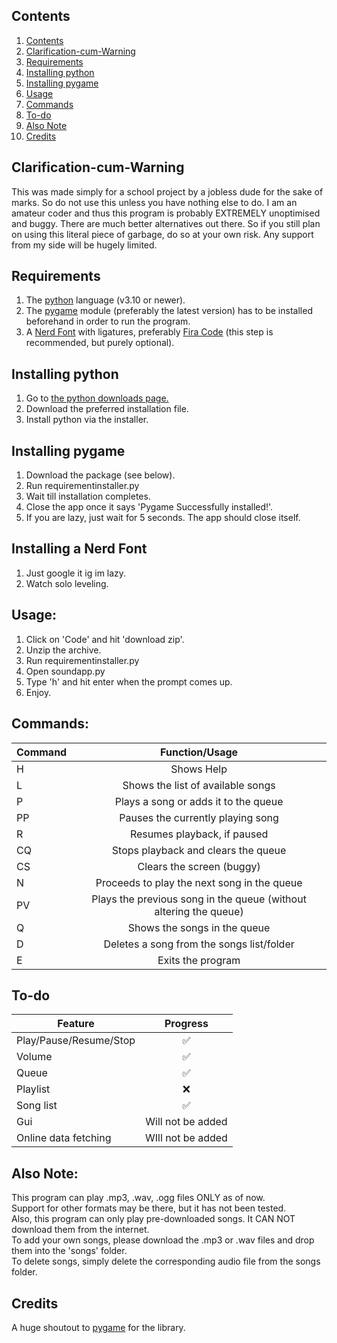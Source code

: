 ## Contents
1. [Contents](https://github.com/Avn3s/SoundApp?tab=readme-ov-file#contents)
2. [Clarification-cum-Warning](https://github.com/Avn3s/SoundApp?tab=readme-ov-file#clarification-cum-warning)
3. [Requirements](https://github.com/Avn3s/SoundApp?tab=readme-ov-file#requirements)
4. [Installing python](https://github.com/Avn3s/SoundApp?tab=readme-ov-file#clarification-cum-warning)
5. [Installing pygame](https://github.com/Avn3s/SoundApp?tab=readme-ov-file#installing-python)
6. [Usage](https://github.com/Avn3s/SoundApp?tab=readme-ov-file#usage)
7. [Commands](https://github.com/Avn3s/SoundApp?tab=readme-ov-file#commands)
8. [To-do](https://github.com/Avn3s/SoundApp?tab=readme-ov-file#to-do)
9. [Also Note](https://github.com/Avn3s/SoundApp?tab=readme-ov-file#also-note)
10. [Credits](https://github.com/Avn3s/SoundApp?tab=readme-ov-file#credits)

## Clarification-cum-Warning
This was made simply for a school project by a jobless dude for the sake of marks. So do not use this unless you have nothing else to do.
I am an amateur coder and thus this program is probably EXTREMELY unoptimised and buggy. 
There are much better alternatives out there. So if you still plan on using this literal piece of garbage, do so at your own risk.
Any support from my side will be hugely limited.

## Requirements
1. The [python](https://www.python.org/) language (v3.10 or newer).
2. The [pygame](https://pypi.org/project/pygame/) module (preferably the latest version) has to be installed beforehand in order to run the program.
3. A [Nerd Font](https://www.nerdfonts.com/) with ligatures, preferably [Fira Code](https://github.com/ryanoasis/nerd-fonts/tree/master/patched-fonts/FiraCode) (this step is recommended, but purely optional).

## Installing python
1. Go to [the python downloads page.](https://www.python.org/downloads)
2. Download the preferred installation file.
3. Install python via the installer.

## Installing pygame
 1. Download the package (see below).
 2. Run requirementinstaller.py
 3. Wait till installation completes.
 4. Close the app once it says 'Pygame Successfully installed!'.
 5. If you are lazy, just wait for 5 seconds. The app should close itself.

## Installing a Nerd Font
 1. Just google it ig im lazy.
 2. Watch solo leveling.

## Usage:
 1. Click on 'Code' and hit 'download zip'.
 2. Unzip the archive.
 3. Run requirementinstaller.py
 4. Open soundapp.py
 5. Type 'h' and hit enter when the prompt comes up.
 6. Enjoy.

## Commands:
<td>

| Command  | Function/Usage |
| ------- | :-------: |
| H | Shows Help |
| L | Shows the list of available songs |
| P | Plays a song or adds it to the queue |
| PP   | Pauses the currently playing song |
| R | Resumes playback, if paused |
| CQ   | Stops playback and clears the queue |
| CS | Clears the screen (buggy) |
| N | Proceeds to play the next song in the queue |
| PV | Plays the previous song in the queue (without altering the queue) |
| Q | Shows the songs in the queue |
| D | Deletes a song from the songs list/folder |
| E | Exits the program |
</td>

## To-do
<td>

| Feature  | Progress |
| ------- | :-------: |
| Play/Pause/Resume/Stop | ✅ |
| Volume   | ✅ |
| Queue   | ✅ |
| Playlist | :x: |
| Song list | ✅ |
| Gui | Will not be added |
| Online data fetching | WIll not be added |

</td>
  
 ## Also Note:                                                                                                
This program can play .mp3, .wav, .ogg files ONLY as of now.                                              
 Support for other formats may be there, but it has not been tested.                                       
 Also, this program can only play pre-downloaded songs. It CAN NOT download them from the internet.        
 To add your own songs, please download the .mp3 or .wav files and drop them into the 'songs' folder.      
 To delete songs, simply delete the corresponding audio file from the songs folder.

 ## Credits
 A huge shoutout to [pygame](https://pypi.org/project/pygame/) for the library.
